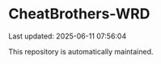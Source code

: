 # CheatBrothers-WRD

Last updated: 2025-06-11 07:56:04

This repository is automatically maintained.

